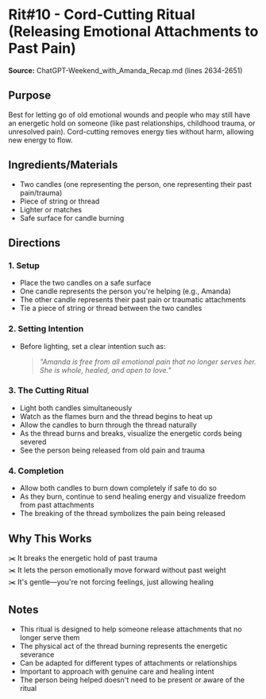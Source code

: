 # Rit#10 - Cord-Cutting Ritual (Releasing Emotional Attachments to Past Pain)

**Source:** ChatGPT-Weekend_with_Amanda_Recap.md (lines 2634-2651)

## Purpose
Best for letting go of old emotional wounds and people who may still have an energetic hold on someone (like past relationships, childhood trauma, or unresolved pain). Cord-cutting removes energy ties without harm, allowing new energy to flow.

## Ingredients/Materials
- Two candles (one representing the person, one representing their past pain/trauma)
- Piece of string or thread
- Lighter or matches
- Safe surface for candle burning

## Directions

### 1. Setup
- Place the two candles on a safe surface
- One candle represents the person you're helping (e.g., Amanda)
- The other candle represents their past pain or traumatic attachments
- Tie a piece of string or thread between the two candles

### 2. Setting Intention
- Before lighting, set a clear intention such as:
  > *"Amanda is free from all emotional pain that no longer serves her. She is whole, healed, and open to love."*

### 3. The Cutting Ritual
- Light both candles simultaneously
- Watch as the flames burn and the thread begins to heat up
- Allow the candles to burn through the thread naturally
- As the thread burns and breaks, visualize the energetic cords being severed
- See the person being released from old pain and trauma

### 4. Completion
- Allow both candles to burn down completely if safe to do so
- As they burn, continue to send healing energy and visualize freedom from past attachments
- The breaking of the thread symbolizes the pain being released

## Why This Works
✂️ It breaks the energetic hold of past trauma  
✂️ It lets the person emotionally move forward without past weight  
✂️ It's gentle—you're not forcing feelings, just allowing healing

## Notes
- This ritual is designed to help someone release attachments that no longer serve them
- The physical act of the thread burning represents the energetic severance
- Can be adapted for different types of attachments or relationships
- Important to approach with genuine care and healing intent
- The person being helped doesn't need to be present or aware of the ritual